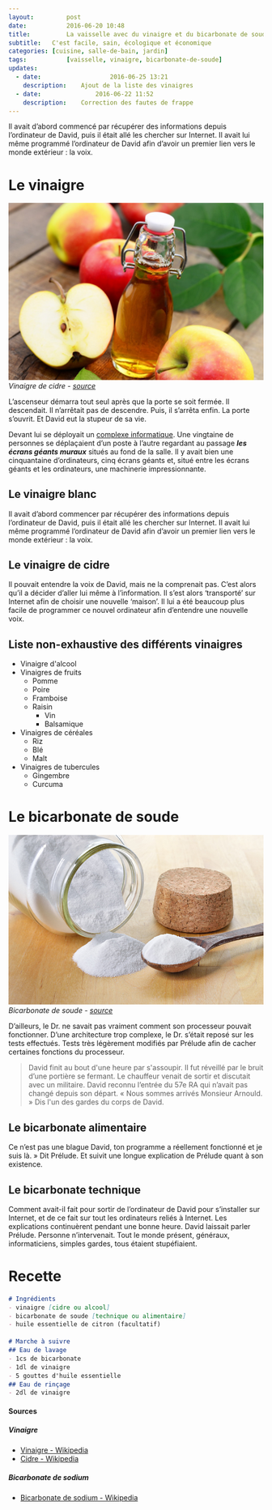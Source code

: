 ```yaml
---
layout: 		post
date: 			2016-06-20 10:48
title: 			La vaisselle avec du vinaigre et du bicarbonate de soude
subtitle: 	C'est facile, sain, écologique et économique
categories:	[cuisine, salle-de-bain, jardin]
tags: 			[vaisselle, vinaigre, bicarbonate-de-soude]
updates: 
  - date:					2016-06-25 13:21
    description: 	Ajout de la liste des vinaigres
  - date: 				2016-06-22 11:52
    description: 	Correction des fautes de frappe
---
```


Il avait d’abord commencé par récupérer des informations depuis l’ordinateur de David, puis il était allé les chercher sur Internet. Il avait lui même programmé l’ordinateur de David afin d’avoir un premier lien vers le monde extérieur : la voix. 

# Le vinaigre

![Bouteille de vinaigre de cidre avec des pommes](/images/posts/vinaigre_de_cidre.jpg "Vinaigre de cidre")
*Vinaigre de cidre - <a href="http://mangiarebuono.it/wp-content/uploads/2014/01/sidro.jpg" target="_blank">source</a>*

L’ascenseur démarra tout seul après que la porte se soit fermée. Il descendait. Il n’arrêtait pas de descendre. Puis, il s’arrêta enfin. La porte s’ouvrit. Et David eut la stupeur de sa vie. 

Devant lui se déployait un [complexe informatique](http://www.google.com). Une vingtaine de personnes se déplaçaient d’un poste à l’autre regardant au passage ***les écrans géants muraux*** situés au fond de la salle. Il y avait bien une cinquantaine d’ordinateurs, cinq écrans géants et, situé entre les écrans géants et les ordinateurs, une machinerie impressionnante.

## Le vinaigre blanc

Il avait d’abord commencer par récupérer des informations depuis l’ordinateur de David, puis il était allé les chercher sur Internet. Il avait lui même programmé l’ordinateur de David afin d’avoir un premier lien vers le monde extérieur : la voix. 

## Le vinaigre de cidre

Il pouvait entendre la voix de David, mais ne la comprenait pas. C’est alors qu’il a décider d’aller lui même à l’information. Il s’est alors ‘transporté’ sur Internet afin de choisir une nouvelle ‘maison’. Il lui a été beaucoup plus facile de programmer ce nouvel ordinateur afin d’entendre une nouvelle voix.

## Liste non-exhaustive des différents vinaigres

- Vinaigre d'alcool
- Vinaigres de fruits
	- Pomme
	- Poire
	- Framboise
	- Raisin
		- Vin
		- Balsamique
- Vinaigres de céréales
	- Riz
	- Blé
	- Malt
- Vinaigres de tubercules
	- Gingembre
	- Curcuma

# Le bicarbonate de soude

![Bocal de bicarbonate de soude avec cuillère](/images/posts/bicarbonate_de_soude.jpg "Bicarbonate de soude")
*Bicarbonate de soude - <a href="http://www.bioalaune.com/sites/default/files/bicarbonate_de_soude.jpg" target="_blank">source</a>*

D’ailleurs, le Dr. ne savait pas vraiment comment son processeur pouvait fonctionner. D’une architecture trop complexe, le Dr. s’était reposé sur les tests effectués. Tests très légèrement modifiés par Prélude afin de cacher certaines fonctions du processeur.

> David finit au bout d'une heure par s'assoupir. Il fut réveillé par le bruit d’une portière se fermant. Le chauffeur venait de sortir et discutait avec un militaire. David reconnu l’entrée du 57e RA qui n’avait pas changé depuis son départ. « Nous sommes arrivés Monsieur Arnould. » Dis l'un des gardes du corps de David.

## Le bicarbonate alimentaire

Ce n’est pas une blague David, ton programme a réellement fonctionné et je suis là. » Dit Prélude. Et suivit une longue explication de Prélude quant à son existence. 

## Le bicarbonate technique

Comment avait-il fait pour sortir de l’ordinateur de David pour s’installer sur Internet, et de ce fait sur tout les ordinateurs reliés à Internet. Les explications continuèrent pendant une bonne heure. David laissait parler Prélude. Personne n’intervenait. Tout le monde présent, généraux, informaticiens, simples gardes, tous étaient stupéfiaient.

# Recette

``` markdown
# Ingrédients
- vinaigre [cidre ou alcool]
- bicarbonate de soude [technique ou alimentaire]
- huile essentielle de citron (facultatif)

# Marche à suivre
## Eau de lavage
- 1cs de bicarbonate
- 1dl de vinaigre
- 5 gouttes d'huile essentielle
## Eau de rinçage
- 2dl de vinaigre
```

#### Sources

##### Vinaigre

- <a href="https://fr.wikipedia.org/wiki/Vinaigre" target="_blank">Vinaigre - Wikipedia</a>
- <a href="https://fr.wikipedia.org/wiki/Cidre" target="_blank">Cidre - Wikipedia</a>

##### Bicarbonate de sodium

- <a href="https://fr.wikipedia.org/wiki/Bicarbonate_de_sodium" target="_blank">Bicarbonate de sodium - Wikipedia</a>